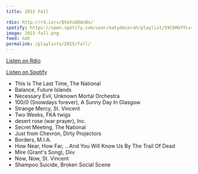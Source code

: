 ```yaml
---
title: 2015 Fall

rdio: http://rd.io/x/QXaYuDOAnBs/
spotify: https://open.spotify.com/user/katydecorah/playlist/59CbMGYYLvsak0wace3nKP
image: 2015-fall.png
feed: nah
permalink: /playlists/2015/fall/
---
```


[Listen on Rdio](http://rd.io/x/QXaYuDOAnBs/)

[Listen on Spotify](https://open.spotify.com/user/katydecorah/playlist/59CbMGYYLvsak0wace3nKP)

- This Is The Last Time, The National
- Balance, Future Islands
- Necessary Evil, Unknown Mortal Orchestra
- 100/0 (Snowdays forever), A Sunny Day In Glasgow
- Strange Mercy, St. Vincent
- Two Weeks, FKA twigs
- desert rose (war prayer), Inc.
- Secret Meeting, The National
- Just from Chevron, Dirty Projectors
- Borders, M.I.A.
- How Near, How Far, ...And You Will Know Us By The Trail Of Dead
- Mire (Grant's Song), Diiv
- Now, Now, St. Vincent
- Shampoo Suicide, Broken Social Scene
